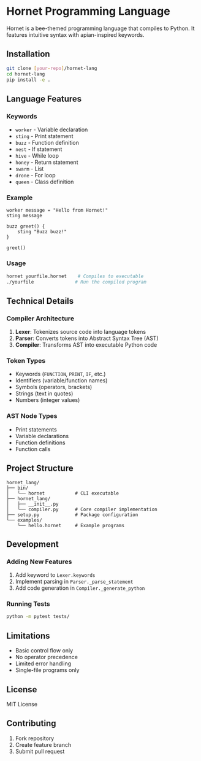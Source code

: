 # Hornet Programming Language

Hornet is a bee-themed programming language that compiles to Python. It features intuitive syntax with apian-inspired keywords.

## Installation

```bash
git clone [your-repo]/hornet-lang
cd hornet-lang
pip install -e .
```

## Language Features

### Keywords
- `worker` - Variable declaration
- `sting` - Print statement
- `buzz` - Function definition
- `nest` - If statement
- `hive` - While loop
- `honey` - Return statement
- `swarm` - List
- `drone` - For loop
- `queen` - Class definition

### Example
```hornet
worker message = "Hello from Hornet!"
sting message

buzz greet() {
    sting "Buzz buzz!"
}

greet()
```

### Usage
```bash
hornet yourfile.hornet    # Compiles to executable
./yourfile               # Run the compiled program
```

## Technical Details

### Compiler Architecture
1. **Lexer**: Tokenizes source code into language tokens
2. **Parser**: Converts tokens into Abstract Syntax Tree (AST)
3. **Compiler**: Transforms AST into executable Python code

### Token Types
- Keywords (`FUNCTION`, `PRINT`, `IF`, etc.)
- Identifiers (variable/function names)
- Symbols (operators, brackets)
- Strings (text in quotes)
- Numbers (integer values)

### AST Node Types
- Print statements
- Variable declarations
- Function definitions
- Function calls

## Project Structure
```
hornet_lang/
├── bin/
│   └── hornet           # CLI executable
├── hornet_lang/
│   ├── __init__.py
│   └── compiler.py      # Core compiler implementation
├── setup.py             # Package configuration
└── examples/
    └── hello.hornet     # Example programs
```

## Development

### Adding New Features
1. Add keyword to `Lexer.keywords`
2. Implement parsing in `Parser._parse_statement`
3. Add code generation in `Compiler._generate_python`

### Running Tests
```bash
python -m pytest tests/
```

## Limitations
- Basic control flow only
- No operator precedence
- Limited error handling
- Single-file programs only

## License
MIT License

## Contributing
1. Fork repository
2. Create feature branch
3. Submit pull request